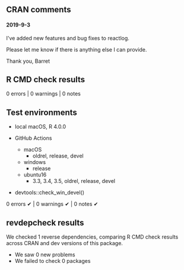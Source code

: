 ## CRAN comments

#### 2019-9-3

I've added new features and bug fixes to reactlog.

Please let me know if there is anything else I can provide.

Thank you,
Barret


## R CMD check results

0 errors | 0 warnings | 0 notes

## Test environments

* local macOS, R 4.0.0
* GitHub Actions
  * macOS
    * oldrel, release, devel
  * windows
    * release
  * ubuntu16
    * 3.3, 3.4, 3.5, oldrel, release, devel

* devtools::check_win_devel()

0 errors ✔ | 0 warnings ✔ | 0 notes ✔

## revdepcheck results

We checked 1 reverse dependencies, comparing R CMD check results across CRAN and dev versions of this package.

 * We saw 0 new problems
 * We failed to check 0 packages
